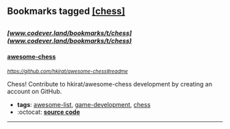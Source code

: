 ## Bookmarks tagged [[chess]](https://www.codever.land/search?q=[chess])

_<sup><sup>[www.codever.land/bookmarks/t/chess](www.codever.land/bookmarks/t/chess)</sup></sup>_
---
#### [awesome-chess](https://github.com/hkirat/awesome-chess#readme)
_<sup>https://github.com/hkirat/awesome-chess#readme</sup>_

Chess! Contribute to hkirat/awesome-chess development by creating an account on GitHub.
* **tags**: [awesome-list](../tagged/awesome-list.md), [game-development](../tagged/game-development.md), [chess](../tagged/chess.md)
* :octocat: **[source code](https://github.com/hkirat/awesome-chess#readme)**
---
